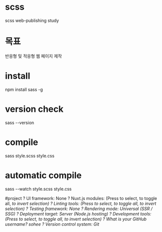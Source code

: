 # scss
 scss web-publishing study

# 목표 
 반응형 및 적응형 웹 페이지 제작

# install 
 npm install sass -g
 
# version check
 sass --version
 
# compile
 sass style.scss style.css
 
# automatic compile 
 sass --watch style.scss style.css
 
#project
 ? UI framework: None
 ? Nuxt.js modules: (Press <space> to select, <a> to toggle all, <i> to invert selection)
 ? Linting tools: (Press <space> to select, <a> to toggle all, <i> to invert selection)
 ? Testing framework: None
 ? Rendering mode: Universal (SSR / SSG)
 ? Deployment target: Server (Node.js hosting)
 ? Development tools: (Press <space> to select, <a> to toggle all, <i> to invert selection)
 ? What is your GitHub username? sohee
 ? Version control system: Git
